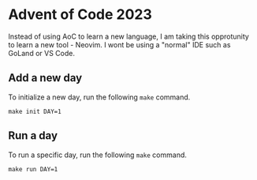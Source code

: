 # Advent of Code 2023

Instead of using AoC to learn a new language, I am taking this opprotunity to learn a new tool - Neovim. I wont be using a "normal" IDE such as GoLand or VS Code.

## Add a new day

To initialize a new day, run the following `make` command.

```shell
make init DAY=1
```

## Run a day

To run a specific day, run the following `make` command.

```shell
make run DAY=1
```
